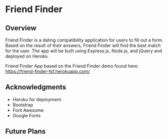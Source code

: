 # Friend Finder

## Overview
Friend Finder is a dating compatibility application for users to fill out a form. Based on the result of their answers, Friend Finder will find the best match for the user. The app will be built using Express.js, Node.js, and jQuery and deployed on Heroku.

Friend Finder App based on the Friend Finder demo found here: https://friend-finder-fsf.herokuapp.com/

## Acknowledgments
+ Heroku for deployment
+ Bootstrap
+ Font Awesome
+ Google Fonts

## Future Plans

